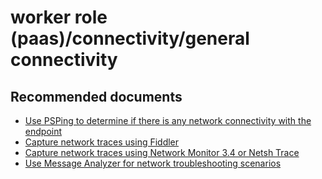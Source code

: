 <properties
	pageTitle="worker role (paas)/connectivity/general connectivity"
	description="worker role (paas)/connectivity/general connectivity"
	service="microsoft.classiccompute"
	authors="ChiragPavecha"
	displayOrder=""
	selfHelpType="generic"
	supportTopicIds="32422593"
	resourceTags=""
	productPesIds="13185"
	cloudEnvironments="public"
/>

# worker role (paas)/connectivity/general connectivity

## **Recommended documents**

* [Use PSPing to determine if there is any network connectivity with the endpoint](https://technet.microsoft.com/sysinternals/jj729731.aspx)<br>
* [Capture network traces using Fiddler](https://www.telerik.com/download/fiddler)<br>
* [Capture network traces using Network Monitor 3.4 or Netsh Trace](https://support.microsoft.com/kb/2861130)<br>
* [Use Message Analyzer for network troubleshooting scenarios](https://technet.microsoft.com/library/JJ649776.aspx)
